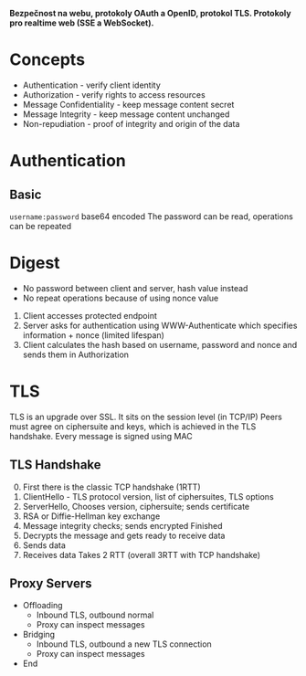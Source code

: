 **Bezpečnost na webu, protokoly OAuth a OpenID, protokol TLS. Protokoly pro realtime web (SSE a WebSocket).**

# Concepts
- Authentication - verify client identity
- Authorization - verify rights to access resources
- Message Confidentiality - keep message content secret
- Message Integrity - keep message content unchanged
- Non-repudiation - proof of integrity and origin of the data
# Authentication
## Basic
`username:password` base64 encoded
The password can be read, operations can be repeated
# Digest
- No password between client and server, hash value instead
- No repeat operations because of using nonce value
1. Client accesses protected endpoint
2. Server asks for authentication using WWW-Authenticate which specifies information + nonce (limited lifespan)
3. Client calculates the hash based on username, password and nonce and sends them in Authorization

# TLS
TLS is an upgrade over SSL. It sits on the session level (in TCP/IP)
Peers must agree on ciphersuite and keys, which is achieved in the TLS handshake. Every message is signed using MAC

## TLS Handshake
0. First there is the classic TCP handshake (1RTT)
1. ClientHello - TLS protocol version, list of ciphersuites, TLS options
2. ServerHello, Chooses version, ciphersuite; sends certificate
3. RSA or Diffie-Hellman key exchange
4. Message integrity checks; sends encrypted Finished
5. Decrypts the message and gets ready to receive data
6. Sends data
7. Receives data
Takes 2 RTT (overall 3RTT with TCP handshake)
## Proxy Servers
- Offloading
	- Inbound TLS, outbound normal
	- Proxy can inspect messages
- Bridging
	- Inbound TLS, outbound a new TLS connection
	- Proxy can inspect messages
- End